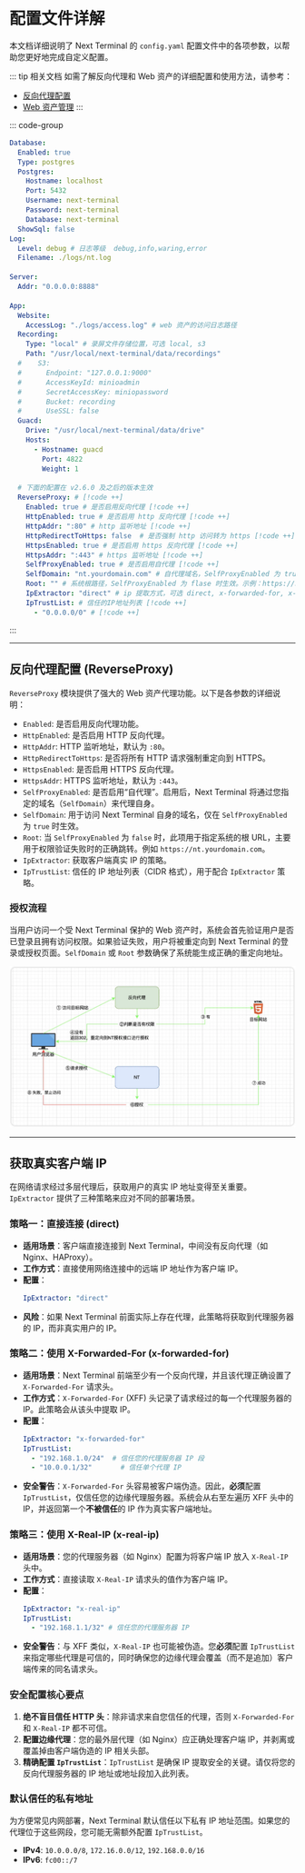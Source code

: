 # 配置文件详解

本文档详细说明了 Next Terminal 的 `config.yaml` 配置文件中的各项参数，以帮助您更好地完成自定义配置。

::: tip 相关文档
如需了解反向代理和 Web 资产的详细配置和使用方法，请参考：
- [反向代理配置](./reverse-proxy.md)
- [Web 资产管理](../usage/website.md)
:::

::: code-group 

```yaml [config.yaml]
Database:
  Enabled: true
  Type: postgres 
  Postgres:
    Hostname: localhost
    Port: 5432
    Username: next-terminal
    Password: next-terminal
    Database: next-terminal
  ShowSql: false
Log:
  Level: debug # 日志等级  debug,info,waring,error
  Filename: ./logs/nt.log

Server:
  Addr: "0.0.0.0:8888"

App:
  Website:
    AccessLog: "./logs/access.log" # web 资产的访问日志路径
  Recording:
    Type: "local" # 录屏文件存储位置，可选 local, s3
    Path: "/usr/local/next-terminal/data/recordings"
  #    S3:
  #      Endpoint: "127.0.0.1:9000"
  #      AccessKeyId: minioadmin
  #      SecretAccessKey: miniopassword
  #      Bucket: recording
  #      UseSSL: false
  Guacd:
    Drive: "/usr/local/next-terminal/data/drive"
    Hosts:
      - Hostname: guacd
        Port: 4822
        Weight: 1

  # 下面的配置在 v2.6.0 及之后的版本生效
  ReverseProxy: # [!code ++]
    Enabled: true # 是否启用反向代理 [!code ++]
    HttpEnabled: true # 是否启用 http 反向代理 [!code ++]
    HttpAddr: ":80" # http 监听地址 [!code ++]
    HttpRedirectToHttps: false  # 是否强制 http 访问转为 https [!code ++]
    HttpsEnabled: true # 是否启用 https 反向代理 [!code ++]
    HttpsAddr: ":443" # https 监听地址 [!code ++]
    SelfProxyEnabled: true # 是否启用自代理 [!code ++]
    SelfDomain: "nt.yourdomain.com" # 自代理域名，SelfProxyEnabled 为 true 时生效 [!code ++]
    Root: "" # 系统根路径，SelfProxyEnabled 为 flase 时生效。示例：https://nt.yourdomain.com [!code ++]
    IpExtractor: "direct" # ip 提取方式，可选 direct, x-forwarded-for, x-real-ip [!code ++]
    IpTrustList: # 信任的IP地址列表 [!code ++]
      - "0.0.0.0/0" # [!code ++]
```
:::

---

## 反向代理配置 (ReverseProxy)

`ReverseProxy` 模块提供了强大的 Web 资产代理功能。以下是各参数的详细说明：

-   `Enabled`: 是否启用反向代理功能。
-   `HttpEnabled`: 是否启用 HTTP 反向代理。
-   `HttpAddr`: HTTP 监听地址，默认为 `:80`。
-   `HttpRedirectToHttps`: 是否将所有 HTTP 请求强制重定向到 HTTPS。
-   `HttpsEnabled`: 是否启用 HTTPS 反向代理。
-   `HttpsAddr`: HTTPS 监听地址，默认为 `:443`。
-   `SelfProxyEnabled`: 是否启用“自代理”。启用后，Next Terminal 将通过您指定的域名（`SelfDomain`）来代理自身。
-   `SelfDomain`: 用于访问 Next Terminal 自身的域名，仅在 `SelfProxyEnabled` 为 `true` 时生效。
-   `Root`: 当 `SelfProxyEnabled` 为 `false` 时，此项用于指定系统的根 URL，主要用于权限验证失败时的正确跳转。例如 `https://nt.yourdomain.com`。
-   `IpExtractor`: 获取客户端真实 IP 的策略。
-   `IpTrustList`: 信任的 IP 地址列表（CIDR 格式），用于配合 `IpExtractor` 策略。

### 授权流程

当用户访问一个受 Next Terminal 保护的 Web 资产时，系统会首先验证用户是否已登录且拥有访问权限。如果验证失败，用户将被重定向到 Next Terminal 的登录或授权页面。`SelfDomain` 或 `Root` 参数确保了系统能生成正确的重定向地址。

![反向代理授权流程图](images/rp.png)

---

## 获取真实客户端 IP

在网络请求经过多层代理后，获取用户的真实 IP 地址变得至关重要。`IpExtractor` 提供了三种策略来应对不同的部署场景。

### 策略一：直接连接 (direct)

-   **适用场景**：客户端直接连接到 Next Terminal，中间没有反向代理（如 Nginx、HAProxy）。
-   **工作方式**：直接使用网络连接中的远端 IP 地址作为客户端 IP。
-   **配置**：
    ```yaml
    IpExtractor: "direct"
    ```
-   **风险**：如果 Next Terminal 前面实际上存在代理，此策略将获取到代理服务器的 IP，而非真实用户的 IP。

### 策略二：使用 X-Forwarded-For (x-forwarded-for)

-   **适用场景**：Next Terminal 前端至少有一个反向代理，并且该代理正确设置了 `X-Forwarded-For` 请求头。
-   **工作方式**：`X-Forwarded-For` (XFF) 头记录了请求经过的每一个代理服务器的 IP。此策略会从该头中提取 IP。
-   **配置**：
    ```yaml
    IpExtractor: "x-forwarded-for"
    IpTrustList:
      - "192.168.1.0/24"  # 信任您的代理服务器 IP 段
      - "10.0.0.1/32"       # 信任单个代理 IP
    ```
-   **安全警告**：`X-Forwarded-For` 头容易被客户端伪造。因此，**必须**配置 `IpTrustList`，仅信任您的边缘代理服务器。系统会从右至左遍历 XFF 头中的 IP，并返回第一个**不被信任**的 IP 作为真实客户端地址。

### 策略三：使用 X-Real-IP (x-real-ip)

-   **适用场景**：您的代理服务器（如 Nginx）配置为将客户端 IP 放入 `X-Real-IP` 头中。
-   **工作方式**：直接读取 `X-Real-IP` 请求头的值作为客户端 IP。
-   **配置**：
    ```yaml
    IpExtractor: "x-real-ip"
    IpTrustList:
      - "192.168.1.1/32" # 信任您的代理服务器 IP
    ```
-   **安全警告**：与 XFF 类似，`X-Real-IP` 也可能被伪造。您**必须**配置 `IpTrustList` 来指定哪些代理是可信的，同时确保您的边缘代理会覆盖（而不是追加）客户端传来的同名请求头。

### 安全配置核心要点

1.  **绝不盲目信任 HTTP 头**：除非请求来自您信任的代理，否则 `X-Forwarded-For` 和 `X-Real-IP` 都不可信。
2.  **配置边缘代理**：您的最外层代理（如 Nginx）应正确处理客户端 IP，并剥离或覆盖掉由客户端伪造的 IP 相关头部。
3.  **精确配置 `IpTrustList`**：`IpTrustList` 是确保 IP 提取安全的关键。请仅将您的反向代理服务器的 IP 地址或地址段加入此列表。

### 默认信任的私有地址

为方便常见内网部署，Next Terminal 默认信任以下私有 IP 地址范围。如果您的代理位于这些网段，您可能无需额外配置 `IpTrustList`。

-   **IPv4**: `10.0.0.0/8`, `172.16.0.0/12`, `192.168.0.0/16`
-   **IPv6**: `fc00::/7`